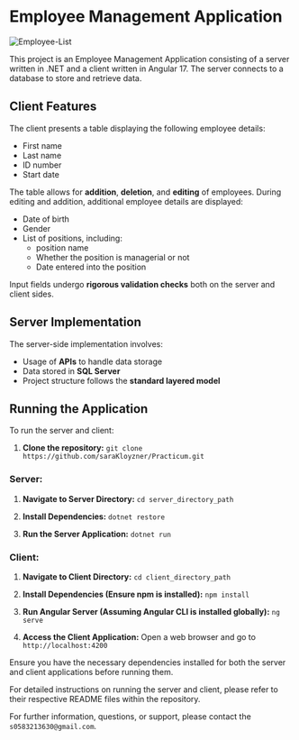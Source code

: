 # Employee Management Application

![Employee-List](https://github.com/saraKloyzner/Practicum/assets/148892103/75ab7584-8fdb-45eb-adb8-6a02dedb5882)

This project is an Employee Management Application consisting of a server written in .NET and a client written in Angular 17. The server connects to a database to store and retrieve data.

## Client Features

The client presents a table displaying the following employee details:

- First name
- Last name
- ID number
- Start date

The table allows for **addition**, **deletion**, and **editing** of employees. During editing and addition, additional employee details are displayed:

- Date of birth
- Gender
- List of positions, including:
  - position name
  - Whether the position is managerial or not
  - Date entered into the position

Input fields undergo **rigorous validation checks** both on the server and client sides.

## Server Implementation

The server-side implementation involves:

- Usage of **APIs** to handle data storage
- Data stored in **SQL Server**
- Project structure follows the **standard layered model**

## Running the Application

To run the server and client:

1. **Clone the repository:** `git clone https://github.com/saraKloyzner/Practicum.git`

### Server:

1. **Navigate to Server Directory:**
   `cd server_directory_path`

2. **Install Dependencies:**
   `dotnet restore`

3. **Run the Server Application:**
   `dotnet run`

### Client:

1. **Navigate to Client Directory:**
   `cd client_directory_path`

2. **Install Dependencies (Ensure npm is installed):**
   `npm install`

3. **Run Angular Server (Assuming Angular CLI is installed globally):**
   `ng serve`

4. **Access the Client Application:**
   Open a web browser and go to `http://localhost:4200`

Ensure you have the necessary dependencies installed for both the server and client applications before running them.

For detailed instructions on running the server and client, please refer to their respective README files within the repository.

For further information, questions, or support, please contact the `s0583213630@gmail.com`.

